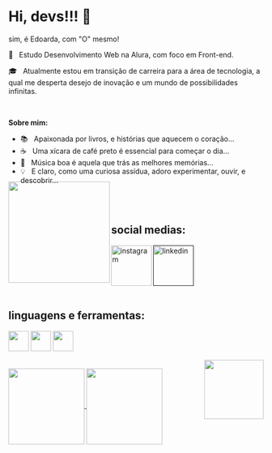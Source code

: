 <h1>Hi, devs!!! 👋</h1>
<p>sim, é Edoarda, com "O" mesmo!</p>
<p>🎯 &nbsp; Estudo Desenvolvimento Web na Alura, com foco em Front-end.</p>
<p> 🎓 &nbsp; Atualmente estou em transição de carreira para a área de tecnologia, a qual me desperta desejo de inovação e um mundo de possibilidades infinitas.</p>
 

</br>

**Sobre mim:**

- 📚 &nbsp; Apaixonada por livros, e histórias que aquecem o coração...
- ☕ &nbsp; Uma xícara de café preto é essencial para começar o dia...
- 🎼 &nbsp; Música boa é aquela que trás as melhores memórias...
- 💡 &nbsp; E claro, como uma curiosa assídua, adoro experimentar, ouvir, e descobrir...

<img align="left" width="200px" style="margin-top:-20px" src="https://user-images.githubusercontent.com/126485412/234856663-cd8b22c3-320a-4582-b0e4-552528240ebb.jpg">

</br>
</br>

<div style="display: inline_block">
  <h2 align="left">social medias:</h2>
  <a href="https://www.instagram.com/edoarda.depine/">
    <img align="left" width="80px" src="https://i.ibb.co/qkGSp1D/instagram.png" alt="instagram" style="vertical-align:top;">
  </a>
  <a href="">
    <img width="80px" src="https://www.linkedin.com/in/edoarda-roberta-depin%C3%A9-921169276/" alt="linkedin" style="vertical-align:top;">
  </a>
</div>

</br>

<div>
  <div style="display: inline_block">
    <h2>linguagens e ferramentas:</h2>
    <img align="center" src="https://cdn.jsdelivr.net/gh/devicons/devicon/icons/javascript/javascript-original.svg" width="40" height="40"/>
    <img align="center" src="https://cdn.jsdelivr.net/gh/devicons/devicon/icons/html5/html5-original.svg" width="40" height="40"/>
    <img align="center" src="https://cdn.jsdelivr.net/gh/devicons/devicon/icons/css3/css3-original.svg" width="40" height="40"/>       
  </div>
  
 </br>
 
 <img width="117px" align="right" src="https://user-images.githubusercontent.com/126485412/234856893-3181b2e2-dc6e-4c54-b522-076bc44efd0c.jpg">

</br>

<a href="https://github.com/EdoardaDepine">
<img align="center" height="150em" src="https://github-readme-stats.vercel.app/api/top-langs/?username=EdoardaDepine&layout=compact&langs_count=7&theme=dracula"/>

<img align="center" height="150em" src="https://github-readme-stats.vercel.app/api?username=EdoardaDepine&show_icons=true&theme=dracula&include_all_commits=true&count_private=true"/>

          

          
